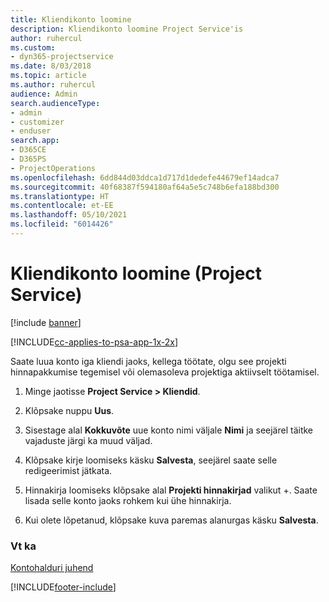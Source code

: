 ```yaml
---
title: Kliendikonto loomine
description: Kliendikonto loomine Project Service'is
author: ruhercul
ms.custom:
- dyn365-projectservice
ms.date: 8/03/2018
ms.topic: article
ms.author: ruhercul
audience: Admin
search.audienceType:
- admin
- customizer
- enduser
search.app:
- D365CE
- D365PS
- ProjectOperations
ms.openlocfilehash: 6dd844d03ddca1d717d1dedefe44679ef14adca7
ms.sourcegitcommit: 40f68387f594180af64a5e5c748b6efa188bd300
ms.translationtype: HT
ms.contentlocale: et-EE
ms.lasthandoff: 05/10/2021
ms.locfileid: "6014426"
---
```

# <a name="create-a-customer-account-project-service"></a>Kliendikonto loomine (Project Service)

[!include [banner](../includes/psa-now-project-operations.md)]

[!INCLUDE[cc-applies-to-psa-app-1x-2x](../includes/cc-applies-to-psa-app-1x-2x.md)]

Saate luua konto iga kliendi jaoks, kellega töötate, olgu see projekti hinnapakkumise tegemisel või olemasoleva projektiga aktiivselt töötamisel.  
  
1.  Minge jaotisse **Project Service > Kliendid**.  
  
2.  Klõpsake nuppu **Uus**.  
  
3.  Sisestage alal **Kokkuvõte** uue konto nimi väljale **Nimi** ja seejärel täitke vajaduste järgi ka muud väljad.  
  
4.  Klõpsake kirje loomiseks käsku **Salvesta**, seejärel saate selle redigeerimist jätkata.  
  
5.  Hinnakirja loomiseks klõpsake alal **Projekti hinnakirjad** valikut +. Saate lisada selle konto jaoks rohkem kui ühe hinnakirja.  
  
6.  Kui olete lõpetanud, klõpsake kuva paremas alanurgas käsku **Salvesta**.  
  
### <a name="see-also"></a>Vt ka  
 [Kontohalduri juhend](../psa/account-manager-guide.md)


[!INCLUDE[footer-include](../includes/footer-banner.md)]